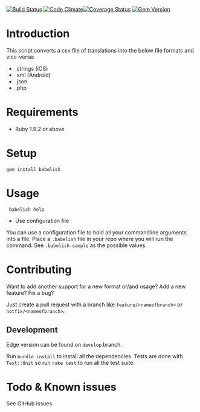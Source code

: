 [![Build Status](https://secure.travis-ci.org/netbe/Babelish.png?branch=master)](http://travis-ci.org/netbe/Babelish)
[![Code Climate](https://codeclimate.com/github/netbe/Babelish.png)](https://codeclimate.com/github/netbe/Babelish)[![Coverage Status](https://coveralls.io/repos/netbe/Babelish/badge.png)](https://coveralls.io/r/netbe/Babelish)
[![Gem Version](https://badge.fury.io/rb/babelish.svg)](http://badge.fury.io/rb/babelish)
# Introduction
This script converts a csv file of translations into the below file formats and vice-versa:
* .strings (iOS)
* .xml (Android)
* .json
* .php

# Requirements

* Ruby 1.9.2 or above

# Setup

`gem install babelish`

# Usage

` babelish help`

* Use configuration file

You can use a configuration file to hold all your commandline arguments into a file.
Place a `.babelish` file in your repo where you will run the command.
See `.babelish.sample` as the possible values.

# Contributing

Want to add another support for a new format or/and usage? Add a new feature? Fix a bug?

Just create a pull request with a branch like `feature/<nameofbranch>` or `hotfix/<nameofbranch>`.


## Development

Edge version can be found on `develop` branch.

Run `bundle install` to install all the dependencies. Tests are done with `Test::Unit` so run `rake test` to run all the test suite.

# Todo & Known issues

See GitHub issues
